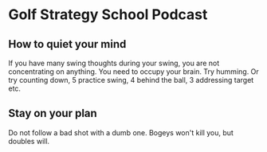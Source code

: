 # Golf Strategy School Podcast

## How to quiet your mind

If you have many swing thoughts during your swing, you are not concentrating on anything. You need to occupy your brain. Try humming. Or try counting down, 5 practice swing, 4 behind the ball, 3 addressing target etc.

## Stay on your plan
Do not follow a bad shot with a dumb one. Bogeys won't kill you, but doubles will.
